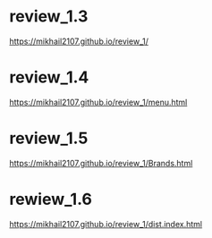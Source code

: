 # review_1.3
https://mikhail2107.github.io/review_1/
# review_1.4
https://mikhail2107.github.io/review_1/menu.html
# review_1.5
https://mikhail2107.github.io/review_1/Brands.html
# rewiew_1.6
https://mikhail2107.github.io/review_1/dist.index.html
